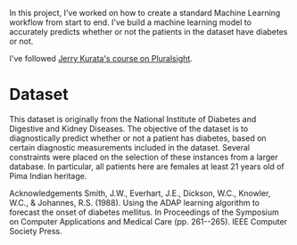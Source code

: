In this project, I've worked on how to create a standard Machine Learning workflow from start to end.
I've build a machine learning model to accurately predicts whether or not the patients in the dataset have diabetes or not.

I've followed [Jerry Kurata's course on Pluralsight](https://app.pluralsight.com/library/courses/python-understanding-machine-learning/table-of-content).


# Dataset

This dataset is originally from the National Institute of Diabetes and Digestive and Kidney Diseases. The objective of the dataset is to diagnostically predict whether or not a patient has diabetes, based on certain diagnostic measurements included in the dataset. Several constraints were placed on the selection of these instances from a larger database. In particular, all patients here are females at least 21 years old of Pima Indian heritage.

Acknowledgements
Smith, J.W., Everhart, J.E., Dickson, W.C., Knowler, W.C., & Johannes, R.S. (1988). Using the ADAP learning algorithm to forecast the onset of diabetes mellitus. In Proceedings of the Symposium on Computer Applications and Medical Care (pp. 261--265). IEEE Computer Society Press.
